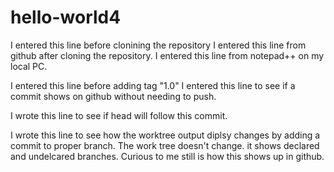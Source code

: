 # hello-world4
I entered this line before clonining the repository
I entered this line from github after cloning the repository.
I entered this line from notepad++ on my local PC.

I entered this line before adding tag "1.0"
I entered this line to see if a commit shows on github without needing to push.

I wrote this line to see if head will follow this commit.

I wrote this line to see how the worktree output diplsy changes by adding a commit to proper branch.
The work tree doesn't change. it shows declared and undelcared branches. Curious to me still is how this shows up in github.